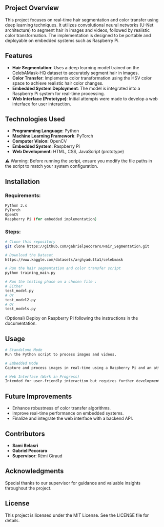 
## Project Overview
This project focuses on real-time hair segmentation and color transfer using deep learning techniques. It utilizes convolutional neural networks (U-Net architecture) to segment hair in images and videos, followed by realistic color transformation. The implementation is designed to be portable and deployable on embedded systems such as Raspberry Pi.


## Features
- **Hair Segmentation**: Uses a deep learning model trained on the CelebAMask-HQ dataset to accurately segment hair in images.
- **Color Transfer**: Implements color transformation using the HSV color space to achieve realistic hair color changes.
- **Embedded System Deployment**: The model is integrated into a Raspberry Pi system for real-time processing.
- **Web Interface (Prototype)**: Initial attempts were made to develop a web interface for user interaction.

## Technologies Used
- **Programming Language**: Python
- **Machine Learning Framework**: PyTorch
- **Computer Vision**: OpenCV
- **Embedded System**: Raspberry Pi
- **Web Development**: HTML, CSS, JavaScript (prototype)

⚠ Warning: Before running the script, ensure you modify the file paths in the script to match your system configuration.

## Installation
### Requirements:
```bash
Python 3.x
PyTorch
OpenCV
Raspberry Pi (for embedded implementation)
```

### Steps:
```bash
# Clone this repository
git clone https://github.com/gabrielpecoraro/Hair_Segmentation.git

# Download the Dataset
https://www.kaggle.com/datasets/arghyadutta1/celebmask

# Run the hair segmentation and color transfer script
python training_main.py

# Run the testing phase on a chosen file :
# Either 
test_model.py
# Or
test_model2.py
# Or
test_models.py
```

(Optional) Deploy on Raspberry Pi following the instructions in the documentation.

## Usage
```bash
# Standalone Mode
Run the Python script to process images and videos.

# Embedded Mode
Capture and process images in real-time using a Raspberry Pi and an attached camera.

# Web Interface (Work in Progress)
Intended for user-friendly interaction but requires further development.
```

## Future Improvements
- Enhance robustness of color transfer algorithms.
- Improve real-time performance on embedded systems.
- Finalize and integrate the web interface with a backend API.

## Contributors
- **Sami Belasri**
- **Gabriel Pecoraro**
- **Supervisor**: Rémi Giraud

## Acknowledgments
Special thanks to our supervisor for guidance and valuable insights throughout the project.

## License
This project is licensed under the MIT License. See the LICENSE file for details.

